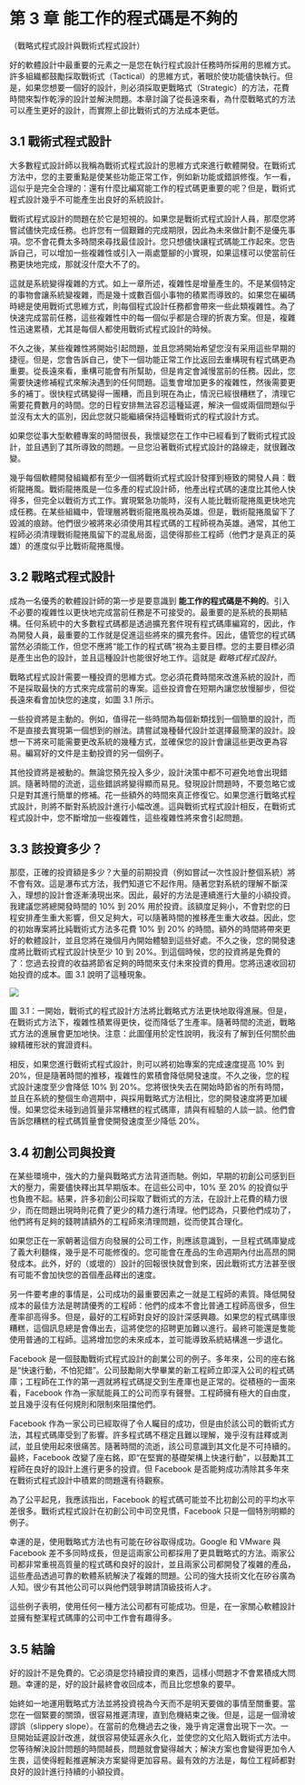 # 第 3 章 能工作的程式碼是不夠的
（戰略式程式設計與戰術式程式設計）

好的軟體設計中最重要的元素之一是您在執行程式設計任務時所採用的思維方式。許多組織都鼓勵採取戰術式（Tactical）的思維方式，著眼於使功能儘快執行。但是，如果您想要一個好的設計，則必須採取更戰略式（Strategic）的方法，花費時間來製作乾淨的設計並解決問題。本章討論了從長遠來看，為什麼戰略式的方法可以產生更好的設計，而實際上卻比戰術式的方法成本更低。

## 3.1 戰術式程式設計

大多數程式設計師以我稱為戰術式程式設計的思維方式來進行軟體開發。在戰術式方法中，您的主要重點是使某些功能正常工作，例如新功能或錯誤修復。乍一看，這似乎是完全合理的：還有什麼比編寫能工作的程式碼更重要的呢？但是，戰術式程式設計幾乎不可能產生出良好的系統設計。

戰術式程式設計的問題在於它是短視的。如果您是戰術式程式設計人員，那麼您將嘗試儘快完成任務。也許您有一個艱難的完成期限，因此為未來做計劃不是優先事項。您不會花費太多時間來尋找最佳設計。您只想儘快讓程式碼能工作起來。您告訴自己，可以增加一些複雜性或引入一兩處蹩腳的小實現，如果這樣可以使當前任務更快地完成，那就沒什麼大不了的。

這就是系統變得複雜的方式。如上一章所述，複雜性是增量產生的。不是某個特定的事物會讓系統變複雜，而是幾十或數百個小事物的積累而導致的。如果您在編碼時總是使用戰術式思維方式，則每個程式設計任務都會帶來一些此類複雜性。為了快速完成當前任務，這些複雜性中的每一個似乎都是合理的折衷方案。但是，複雜性迅速累積，尤其是每個人都使用戰術式程式設計的時候。

不久之後，某些複雜性將開始引起問題，並且您將開始希望您沒有采用這些早期的捷徑。但是，您會告訴自己，使下一個功能正常工作比返回去重構現有程式碼更為重要。從長遠來看，重構可能會有所幫助，但是肯定會減慢當前的任務。因此，您需要快速修補程式來解決遇到的任何問題。這隻會增加更多的複雜性，然後需要更多的補丁。很快程式碼變得一團糟，而且到現在為止，情況已經很糟糕了，清理它需要花費數月的時間。您的日程安排無法容忍這種延遲，解決一個或兩個問題似乎並沒有太大的區別，因此您就只能繼續保持這種戰術式的程式設計方式。

如果您從事大型軟體專案的時間很長，我懷疑您在工作中已經看到了戰術式程式設計，並且遇到了其所導致的問題。一旦您沿著戰術式程式設計的路線走，就很難改變。

幾乎每個軟體開發組織都有至少一個將戰術式程式設計發揮到極致的開發人員：戰術龍捲風。戰術龍捲風是一位多產的程式設計師，他產出程式碼的速度比其他人快得多，但完全以戰術方式工作。實現緊急功能時，沒有人能比戰術龍捲風更快地完成任務。在某些組織中，管理層將戰術龍捲風視為英雄。但是，戰術龍捲風留下了毀滅的痕跡。他們很少被將來必須使用其程式碼的工程師視為英雄。通常，其他工程師必須清理戰術龍捲風留下的混亂局面，這使得那些工程師（他們才是真正的英雄）的進度似乎比戰術龍捲風慢。

## 3.2 戰略式程式設計

成為一名優秀的軟體設計師的第一步是要意識到 **能工作的程式碼是不夠的**。引入不必要的複雜性以更快地完成當前任務是不可接受的。最重要的是系統的長期結構。任何系統中的大多數程式碼都是透過擴充套件現有程式碼庫編寫的，因此，作為開發人員，最重要的工作就是促進這些將來的擴充套件。因此，儘管您的程式碼當然必須能工作，但您不應將“能工作的程式碼”視為主要目標。您的主要目標必須是產生出色的設計，並且這種設計也能很好地工作。這就是 *戰略式程式設計*。

戰略式程式設計需要一種投資的思維方式。您必須花費時間來改進系統的設計，而不是採取最快的方式來完成當前的專案。這些投資會在短期內讓您放慢腳步，但從長遠來看會加快您的速度，如圖 3.1 所示。

一些投資將是主動的。例如，值得花一些時間為每個新類找到一個簡單的設計，而不是直接去實現第一個想到的辦法。請嘗試幾種替代設計並選擇最簡潔的設計。設想一下將來可能需要更改系統的幾種方式，並確保您的設計會讓這些更改更為容易。編寫好的文件是主動投資的另一個例子。

其他投資將是被動的。無論您預先投入多少，設計決策中都不可避免地會出現錯誤。隨著時間的流逝，這些錯誤將變得顯而易見。發現設計問題時，不要忽略它或只是對其進行簡單的修補。花一些額外的時間來真正修復它。如果您進行戰略式程式設計，則將不斷對系統設計進行小幅改進。這與戰術式程式設計相反，在戰術式程式設計中，您不斷增加一些複雜性，這些複雜性將來會引起問題。

## 3.3 該投資多少？

那麼，正確的投資額是多少？大量的前期投資（例如嘗試一次性設計整個系統）將不會有效。這是瀑布式方法，我們知道它不起作用。隨著您對系統的理解不斷深入，理想的設計會逐漸湧現出來。因此，最好的方法是連續進行大量的小額投資 ​​。我建議您將總開發時間的 10% 到 20% 用於投資。該額度足夠小，不會對您的日程安排產生重大影響，但又足夠大，可以隨著時間的推移產生重大收益。因此，您的初始專案將比純戰術式方法多花費 10% 到 20% 的時間。額外的時間將帶來更好的軟體設計，並且您將在幾個月內開始體驗到這些好處。不久之後，您的開發速度將比戰術式程式設計快至少 10 到 20%。到這個時候，您的投資將是免費的了：您過去投資的收益將節省足夠的時間來支付未來投資的費用。您將迅速收回初始投資的成本。圖 3.1 說明了這種現象。

![](../figures/00011.jpeg)

圖 3.1：一開始，戰術式的程式設計方法將比戰略式方法更快地取得進展。但是，在戰術式方法下，複雜性積累得更快，從而降低了生產率。隨著時間的流逝，戰略式方法的進展會更加地快。注意：此圖僅用於定性說明，我沒有了解到任何關於曲線精確形狀的實證資料。

相反，如果您進行戰術式程式設計，則可以將初始專案的完成速度提高 10% 到 20%，但是隨著時間的推移，複雜性的累積會降低開發速度。不久之後，您的程式設計速度至少會降低 10% 到 20%。您將很快失去在開始時節省的所有時間，並且在系統的整個生命週期中，與採用戰略式方法相比，您的開發速度將更加緩慢。如果您從未碰到過質量非常糟糕的程式碼庫，請與有經驗的人談一談。他們會告訴您糟糕的程式碼質量會使開發速度至少降低 20%。

## 3.4 初創公司與投資

在某些環境中，強大的力量與戰略式方法背道而馳。例如，早期的初創公司感到巨大的壓力，需要儘快釋出其早期版本。在這些公司中，10% 至 20% 的投資似乎也負擔不起。結果，許多初創公司採取了戰術式的方法，在設計上花費的精力很少，而在問題出現時則花費了更少的精力進行清理。他們認為，只要他們成功了，他們將有足夠的錢聘請額外的工程師來清理問題，從而使其合理化。

如果您正在一家朝著這個方向發展的公司工作，則應該意識到，一旦程式碼庫變成了義大利麵條，幾乎是不可能修復的。您可能會在產品的生命週期內付出高昂的開發成本。此外，好的（或壞的）設計的回報很快就會到來，因此戰術式方法甚至很有可能不會加快您的首個產品釋出的速度。

另一件要考慮的事情是，公司成功的最重要因素之一就是工程師的素質。降低開發成本的最佳方法是聘請優秀的工程師：他們的成本不會比普通工程師高很多，但生產率卻高得多。但是，最好的工程師對良好的設計深感興趣。如果您的程式碼庫很糟糕，這個訊息總是會傳出去，這將使您的招聘更加難以進行。最終可能還是隻能使用普通的工程師。這將增加您的未來成本，並可能導致系統結構進一步退化。

Facebook 是一個鼓勵戰術式程式設計的創業公司的例子。多年來，公司的座右銘是“快速行動，不怕犯錯”。公司鼓勵剛大學畢業的新工程師立即深入公司的程式碼庫；工程師在工作的第一週就將程式碼提交到生產庫也是正常的。從積極的一面來看，Facebook 作為一家賦能員工的公司而享有聲譽。工程師擁有極大的自由度，並且幾乎沒有任何規則和限制來阻擋他們。

Facebook 作為一家公司已經取得了令人矚目的成功，但是由於該公司的戰術式方法，其程式碼庫受到了影響。許多程式碼不穩定且難以理解，幾乎沒有註釋或測試，並且使用起來很痛苦。隨著時間的流逝，該公司意識到其文化是不可持續的。最終，Facebook 改變了座右銘，即“在堅實的基礎架構上快速行動”，以鼓勵其工程師在良好的設計上進行更多的投資。但 Facebook 是否能夠成功清除其多年來在戰術式程式設計中積累的問題還有待觀察。

為了公平起見，我應該指出，Facebook 的程式碼可能並不比初創公司的平均水平差很多。戰術式程式設計在初創公司中司空見慣，Facebook 只是一個特別明顯的例子。

幸運的是，使用戰略式方法也有可能在矽谷取得成功。Google 和 VMware 與 Facebook 差不多同時成長，但是這兩家公司都採用了更具戰略式的方法。兩家公司都非常重視高質量的程式碼和良好的設計，並且兩家公司都開發了複雜的產品，這些產品透過可靠的軟體系統解決了複雜的問題。公司的強大技術文化在矽谷廣為人知。很少有其他公司可以與他們競爭聘請頂級技術人才。

這些例子表明，使用任何一種方法公司都有可能成功。但是，在一家關心軟體設計並擁有整潔程式碼庫的公司中工作會有趣得多。

## 3.5 結論

好的設計不是免費的。它必須是您持續投資的東西，這樣小問題才不會累積成大問題。幸運的是，好的設計最終會收回成本，而且比您想象的要早。

始終如一地運用戰略式方法並將投資視為今天而不是明天要做的事情至關重要。當您在一個緊要的關頭，很容易推遲清理，直到危機結束之後。但是，這是一個滑坡謬誤（slippery slope）。在當前的危機過去之後，幾乎肯定還會出現下一次。一旦開始延遲設計改進，就很容易使延遲永久化，並使您的文化陷入戰術式方法中。您等待解決設計問題的時間越長，問題就會變得越大；解決方案也會變得更加令人生畏，這使得輕鬆推遲解決方案變得更加容易。最有效的方法是，每位工程師都對良好的設計進行持續的小額投資。